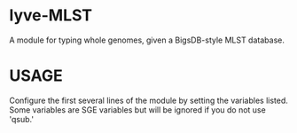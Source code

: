 lyve-MLST
=========

A module for typing whole genomes, given a BigsDB-style MLST database.

USAGE
======
Configure the first several lines of the module by setting the variables listed.  Some variables are SGE variables but will be ignored if you do not use 'qsub.'  
